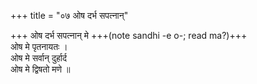 +++
title = "०७ ओष दर्भ सपत्नान्"

+++
ओष दर्भ सपत्नान् मे +++(note sandhi -e o-; read ma?)+++  
ओष मे पृतनायतः ।  
ओष मे सर्वान् दुर्हार्द  
ओष मे द्विषतो मणे ॥